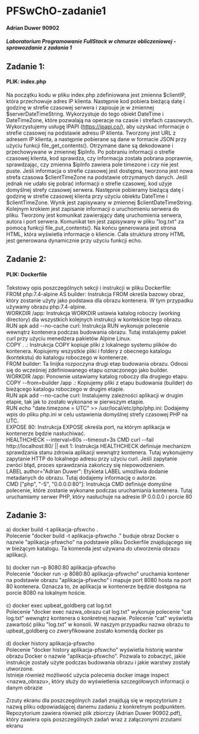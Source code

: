 # PFSwChO-zadanie1
#### Adrian Duwer 90902
##### Laboratorium Programowanie FullStack w chmurze obliczeniowej - sprawozdanie z zadania 1

## Zadanie 1: 
#### PLIK: index.php
Na początku kodu w pliku index.php zdefiniowana jest zmienna $clientIP, która przechowuje adres IP klienta. Następnie kod pobiera bieżącą datę i godzinę w strefie czasowej serwera i zapisuje je w zmiennej $serverDateTimeString. Wykorzystuje do tego obiekt DateTime i DateTimeZone, które pozwalają na operacje na czasie i strefach czasowych. Wykorzystujemy usługę IPAPI (https://ipapi.co/), aby uzyskać informacje o strefie czasowej na podstawie adresu IP klienta. Tworzony jest URL z adresem IP klienta, a następnie pobierane są dane w formacie JSON przy użyciu funkcji file_get_contents(). Otrzymane dane są dekodowane i przechowywane w zmiennej $ipInfo. Po pobraniu informacji o strefie czasowej klienta, kod sprawdza, czy informacja została pobrana poprawnie, sprawdzając, czy zmienna $ipInfo zawiera pole timezone i czy nie jest puste. Jeśli informacja o strefie czasowej jest dostępna, tworzona jest nowa strefa czasowa $clientTimeZone na podstawie otrzymanych danych. Jeśli jednak nie udało się pobrać informacji o strefie czasowej, kod użyje domyślnej strefy czasowej serwera. Następnie pobieramy bieżącą datę i godzinę w strefie czasowej klienta przy użyciu obiektu DateTime i $clientTimeZone. Wynik jest zapisywany w zmiennej $clientDateTimeString. Kolejnym krokiem jest zapisanie informacji o uruchomieniu serwera do pliku. Tworzony jest komunikat zawierający datę uruchomienia serwera, autora i port serwera. Komunikat ten jest zapisywany w pliku "log.txt" za pomocą funkcji file_put_contents(). Na końcu generowana jest strona HTML, która wyświetla informacje o kliencie. Cała struktura strony HTML jest generowana dynamicznie przy użyciu funkcji echo.

## Zadanie 2:
#### PLIK: Dockerfile
Tekstowy opis poszczególnych sekcji i instrukcji w pliku Dockerfile: <br> 
FROM php:7.4-alpine AS builder: Instrukcja FROM określa bazowy obraz, który zostanie użyty jako podstawa dla obrazu kontenera. W tym przypadku używamy obrazu php:7.4-alpine. <br> 
WORKDIR /app: Instrukcja WORKDIR ustawia katalog roboczy (working directory) dla wszystkich kolejnych instrukcji w kontekście tego obrazu. <br> 
RUN apk add --no-cache curl: Instrukcja RUN wykonuje polecenie wewnątrz kontenera podczas budowania obrazu. Tutaj instalujemy pakiet curl przy użyciu menedżera pakietów Alpine Linux. <br> 
COPY . .: Instrukcja COPY kopiuje pliki z lokalnego systemu plików do kontenera. Kopiujemy wszystkie pliki i foldery z obecnego katalogu (kontekstu) do katalogu roboczego w kontenerze. <br> 
FROM builder: Ta linijka rozpoczyna drugi etap budowania obrazu. Odnosi się do wcześniej zdefiniowanego etapu oznaczonego jako builder. <br> 
WORKDIR /app: Ponownie ustawiamy katalog roboczy dla drugiego etapu. <br> 
COPY --from=builder /app .: Kopiujemy pliki z etapu budowania (builder) do bieżącego katalogu roboczego w drugim etapie. <br> 
RUN apk add --no-cache curl: Instalujemy zależności aplikacji w drugim etapie, tak jak to zostało wykonane w pierwszym etapie. <br> 
RUN echo "date.timezone = UTC" >> /usr/local/etc/php/php.ini: Dodajemy wpis do pliku php.ini w celu ustawienia domyślnej strefy czasowej PHP na UTC. <br> 
EXPOSE 80: Instrukcja EXPOSE określa port, na którym aplikacja w kontenerze będzie nasłuchiwać. <br> 
HEALTHCHECK --interval=60s --timeout=3s CMD curl --fail http://localhost:80/ || exit 1: Instrukcja HEALTHCHECK definiuje mechanizm sprawdzania stanu zdrowia aplikacji wewnątrz kontenera. Tutaj wykonujemy zapytanie HTTP do lokalnego adresu przy użyciu curl. Jeśli zapytanie zwróci błąd, proces sprawdzania zakończy się niepowodzeniem. <br> 
LABEL author="Adrian Duwer": Etykieta LABEL umożliwia dodanie metadanych do obrazu. Tutaj dodajemy informację o autorze. <br> 
CMD ["php", "-S", "0.0.0.0:80"]: Instrukcja CMD definiuje domyślne polecenie, które zostanie wykonane podczas uruchamiania kontenera. Tutaj uruchamiamy serwer PHP, który nasłuchuje na adresie IP 0.0.0.0 i porcie 80 <br> 

## Zadanie 3: 
a) docker build -t aplikacja-pfswcho . <br> 
Polecenie "docker build -t aplikacja-pfswcho ." buduje obraz Docker o nazwie "aplikacja-pfswcho" na podstawie pliku Dockerfile znajdującego się w bieżącym katalogu. Ta komenda jest używana do utworzenia obrazu aplikacji. <br> 
<br> 
b) docker run –p 8080:80 aplikacja-pfswcho <br> 
Polecenie "docker run -p 8080:80 aplikacja-pfswcho" uruchamia kontener na podstawie obrazu "aplikacja-pfswcho" i mapuje port 8080 hosta na port 80 kontenera. Oznacza to, że aplikacja w kontenerze będzie dostępna na porcie 8080 na lokalnym hoście. <br> 
<br> 
c) docker exec upbeat_goldberg cat log.txt <br> 
Polecenie "docker exec nazwa_obrazu cat log.txt" wykonuje polecenie "cat log.txt" wewnątrz kontenera o konkretnej nazwie. Polecenie "cat" wyświetla zawartość pliku "log.txt" w konsoli. W naszym przypadku nazwa obrazu to upbeat_goldberg co zweryfikowane zostało komendą docker ps <br> 
<br> 
d) docker history aplikacja-pfswcho <br> 
Polecenie "docker history aplikacja-pfswcho" wyświetla historię warstw obrazu Docker o nazwie "aplikacja-pfswcho". Pozwala to zobaczyć, jakie instrukcje zostały użyte podczas budowania obrazu i jakie warstwy zostały utworzone. <br> 
Istnieje również możliwość użycia polecenia docker image inspect <nazwa_obrazu>, który służy do wyświetlenia szczegółowych informacji o danym obrazie  <br> 
<br>
Zrzuty ekranu dla poszczególnych zadań znajdują się w repozytorium z nazwą pliku odpowiadającej danemu zadaniu z konkretnym podpunktem.
Repozytorium zawiera również plik zbiorczy (Adrian Duwer 90902.pdf), który zawiera opis poszczególnych zadań wraz z załączonymi zrzutami ekranu
